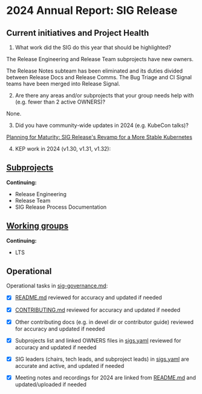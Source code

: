 # 2024 Annual Report: SIG Release

## Current initiatives and Project Health

1. What work did the SIG do this year that should be highlighted?

The Release Engineering and Release Team subprojects have new owners.

The Release Notes subteam has been eliminated and its duties divided between Release Docs and Release Comms. The Bug Triage and CI Signal teams have been merged into Release Signal.

2. Are there any areas and/or subprojects that your group needs help with (e.g. fewer than 2 active OWNERS)?

None.

3. Did you have community-wide updates in 2024 (e.g. KubeCon talks)?

[Planning for Maturity: SIG Release's Revamp for a More Stable Kubernetes](https://www.youtube.com/watch?v=UhIXUarNPKc)

4. KEP work in 2024 (v1.30, v1.31, v1.32):
<!--
   TODO: Uncomment the following auto-generated list of KEPs, once reviewed & updated for correction.

   Note: This list is generated from the KEP metadata in kubernetes/enhancements repository.
      If you find any discrepancy in the generated list here, please check the KEP metadata.
      Please raise an issue in kubernetes/community, if the KEP metadata is correct but the generated list is incorrect.
-->

<!-- 

 -->

## [Subprojects](https://git.k8s.io/community/sig-release#subprojects)


**Continuing:**
  - Release Engineering
  - Release Team
  - SIG Release Process Documentation

## [Working groups](https://git.k8s.io/community/sig-release#working-groups)

**Continuing:**
 - LTS

## Operational

Operational tasks in [sig-governance.md]:
- [x] [README.md] reviewed for accuracy and updated if needed
- [x] [CONTRIBUTING.md] reviewed for accuracy and updated if needed
- [x] Other contributing docs (e.g. in devel dir or contributor guide) reviewed for accuracy and updated if needed
- [x] Subprojects list and linked OWNERS files in [sigs.yaml] reviewed for accuracy and updated if needed
- [x] SIG leaders (chairs, tech leads, and subproject leads) in [sigs.yaml] are accurate and active, and updated if needed
- [x] Meeting notes and recordings for 2024 are linked from [README.md] and updated/uploaded if needed


[CONTRIBUTING.md]: https://git.k8s.io/community/sig-release/CONTRIBUTING.md
[sig-governance.md]: https://git.k8s.io/community/committee-steering/governance/sig-governance.md
[README.md]: https://git.k8s.io/community/sig-release/README.md
[sigs.yaml]: https://git.k8s.io/community/sigs.yaml
[devel]: https://git.k8s.io/community/contributors/devel/README.md
